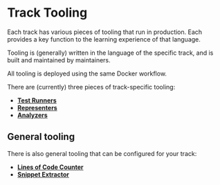 # Track Tooling

Each track has various pieces of tooling that run in production.
Each provides a key function to the learning experience of that language.

Tooling is (generally) written in the language of the specific track, and is built and maintained by maintainers.

All tooling is deployed using the same Docker workflow.

There are (currently) three pieces of track-specific tooling:

- **[Test Runners](/docs/building/tooling/test-runners)**
- **[Representers](/docs/building/tooling/representers)**
- **[Analyzers](/docs/building/tooling/analyzers)**

## General tooling

There is also general tooling that can be configured for your track:

- **[Lines of Code Counter](/docs/building/tooling/lines-of-code-counter)**
- **[Snippet Extractor](/docs/building/tooling/snippet-extractor)**
